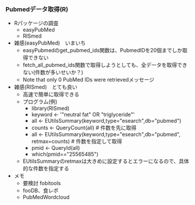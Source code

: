 ### Pubmedデータ取得(R)

- Rパッケージの調査
    - easyPubMed 
    - RISmed
- 雑感(easyPubMed)　いまいち
    - easyPubmedのget_pubmed_ids関数は、PubmedIDを20個までしか取得できない
    - fetch_all_pubmed_ids関数で取得しようとしても、全データを取得できない(件数が多いせいか？)
    - Note that only 0 PubMed IDs were retrievedメッセージ
- 雑感(RISmed)　とても良い
    - 高速で簡単に取得できる
    - プログラム(例)
        - library(RISmed)
        - keyword <- '"neutral fat" OR "triglyceride"'
        - all <- EUtilsSummary(keyword,type="esearch",db="pubmed")
        - counts <- QueryCount(all) # 件数を先に取得
        - all <- EUtilsSummary(keyword,type="esearch",db="pubmed", retmax=counts) # 件数を指定して取得
        - pmid <- QueryId(all)
        - which(pmid=="25565485")
   - EUtilsSummaryのretmaxは大きめに設定するとエラーになるので、具体的な件数を指定する
- メモ
    - 要検討 fobitools
    - fooDB、食レポ
    - PubMedWordcloud
 


